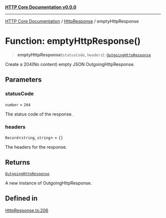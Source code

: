 [**HTTP Core Documentation v0.0.0**](../../README.md)

***

[HTTP Core Documentation](../../modules.md) / [HttpResponse](../README.md) / emptyHttpResponse

# Function: emptyHttpResponse()

> **emptyHttpResponse**(`statusCode`, `headers`): [`OutgoingHttpResponse`](../../OutgoingHttpResponse/classes/OutgoingHttpResponse.md)

Create a 204(No content) empty JSON OutgoingHttpResponse.

## Parameters

### statusCode

`number` = `204`

The status code of the response.

### headers

`Record`\<`string`, `string`\> = `{}`

The headers for the response.

## Returns

[`OutgoingHttpResponse`](../../OutgoingHttpResponse/classes/OutgoingHttpResponse.md)

A new instance of OutgoingHttpResponse.

## Defined in

[HttpResponse.ts:206](https://github.com/stonemjs/http-core/blob/89981cacc9858cf786fba9df03b328b6b56a5b75/src/HttpResponse.ts#L206)
